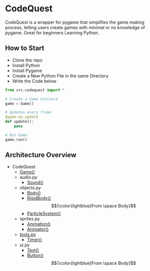 # CodeQuest

  CodeQuest is a wrapper for pygame that simplifies the game making process, letting users create games with minimal or no knowledge of pygame. Great for beginners Learning Python.

## How to Start

  * Clone the repo
  * Install Python
  * Install Pygame
  * Create a New Python File in the same Directory
  * Write the Code below

```py
from src.codequest import *

# Create a Game Instance
game = Game()

# Updates every frame
@game.on_update
def update():
    pass

# Run Game
game.run()
```

## Architecture Overview

  * CodeQuest
    * [Game()](docs/Game().md)
    * audio.py
      * [Sound()](docs/audio.py/Sound().md)
    * objects.py
      * [Body()](docs/objects.py/Body().md)
      * [RigidBody()](docs/objects.py/RigidBody().md) $${\color{lightblue}From \space Body}$$
      * [ParticleSystem()](docs/objects.py/ParticleSystem().md)
    * sprites.py
      * [Animation()](docs/sprites.py/Animation().md)
      * [Animator()](docs/sprites.py/Animator().md)
    * [tools.py](docs/tools.py/tools.py.md)
      * [Timer()](docs/tools.py/Timer().md)
    * ui.py
      * [Text()](docs/ui.py/Text().md)
      * [Button()](docs/ui.py/Button().md) $${\color{lightblue}From \space Body}$$
